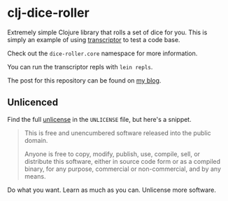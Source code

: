 # clj-dice-roller

Extremely simple Clojure library that rolls a set of dice for you. This is simply an example of using [transcriptor][] to test a code base.

Check out the `dice-roller.core` namespace for more information.

You can run the transcriptor repls with `lein repls`.

The post for this repository can be found on [my blog][].

## Unlicenced

Find the full [unlicense][] in the `UNLICENSE` file, but here's a snippet.

>This is free and unencumbered software released into the public domain.
>
>Anyone is free to copy, modify, publish, use, compile, sell, or distribute this software, either in source code form or as a compiled binary, for any purpose, commercial or non-commercial, and by any means.

Do what you want. Learn as much as you can. Unlicense more software.

[unlicense]: http://unlicense.org/
[transcriptor]: https://github.com/cognitect-labs/transcriptor
[my blog]: https://oli.me.uk/2017/10/06/an-introduction-to-transcriptor/
